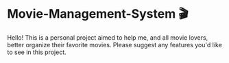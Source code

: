 # Movie-Management-System 🎬
Hello! This is a personal project aimed to help me, and all movie lovers, better organize their favorite movies. Please suggest any features you'd like to see in this project. 

